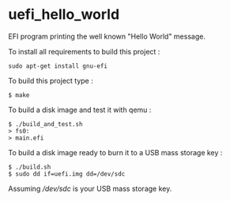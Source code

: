 # uefi_hello_world
EFI program printing the well known "Hello World" message.


To install all requirements to build this project :
```
sudo apt-get install gnu-efi
```

To build this project type :
```
$ make
```

To build a disk image and test it with qemu :
```
$ ./build_and_test.sh
> fs0:
> main.efi
```

To build a disk image ready to burn it to a USB mass storage key :
```
$ ./build.sh
$ sudo dd if=uefi.img dd=/dev/sdc
```
Assuming */dev/sdc* is your USB mass storage key.

